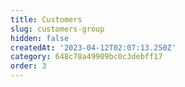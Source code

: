 ```yaml
---
title: Customers
slug: customers-group
hidden: false
createdAt: '2023-04-12T02:07:13.250Z'
category: 648c78a49909bc0c3debff17
order: 3
---
```


